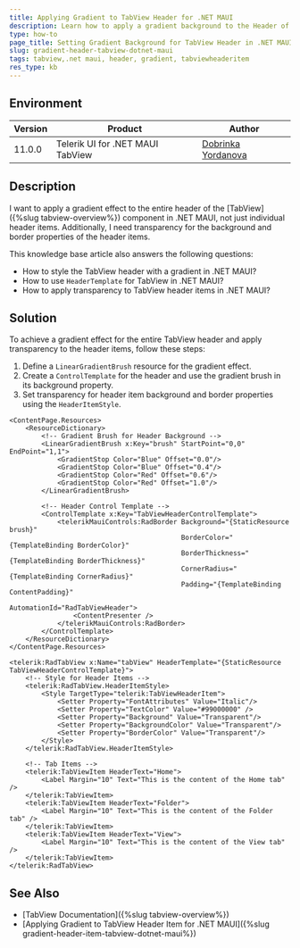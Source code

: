 ```yaml
---
title: Applying Gradient to TabView Header for .NET MAUI
description: Learn how to apply a gradient background to the Header of the TabView component in .NET MAUI.
type: how-to
page_title: Setting Gradient Background for TabView Header in .NET MAUI
slug: gradient-header-tabview-dotnet-maui
tags: tabview,.net maui, header, gradient, tabviewheaderitem
res_type: kb
---
```


## Environment

| Version | Product | Author | 
| --- | --- | ---- | 
| 11.0.0 | Telerik UI for .NET MAUI TabView | [Dobrinka Yordanova](https://www.telerik.com/blogs/author/dobrinka-yordanova) |

## Description

I want to apply a gradient effect to the entire header of the [TabView]({%slug tabview-overview%}) component in .NET MAUI, not just individual header items. Additionally, I need transparency for the background and border properties of the header items.

This knowledge base article also answers the following questions:
- How to style the TabView header with a gradient in .NET MAUI?
- How to use `HeaderTemplate` for TabView in .NET MAUI?
- How to apply transparency to TabView header items in .NET MAUI?

## Solution

To achieve a gradient effect for the entire TabView header and apply transparency to the header items, follow these steps:

1. Define a `LinearGradientBrush` resource for the gradient effect.
2. Create a `ControlTemplate` for the header and use the gradient brush in its background property.
3. Set transparency for header item background and border properties using the `HeaderItemStyle`.

```xaml
<ContentPage.Resources>
    <ResourceDictionary>
        <!-- Gradient Brush for Header Background -->
        <LinearGradientBrush x:Key="brush" StartPoint="0,0" EndPoint="1,1">
            <GradientStop Color="Blue" Offset="0.0"/>
            <GradientStop Color="Blue" Offset="0.4"/>
            <GradientStop Color="Red" Offset="0.6"/>
            <GradientStop Color="Red" Offset="1.0"/>
        </LinearGradientBrush>
    
        <!-- Header Control Template -->
        <ControlTemplate x:Key="TabViewHeaderControlTemplate">
            <telerikMauiControls:RadBorder Background="{StaticResource brush}"
                                           BorderColor="{TemplateBinding BorderColor}"
                                           BorderThickness="{TemplateBinding BorderThickness}"
                                           CornerRadius="{TemplateBinding CornerRadius}"
                                           Padding="{TemplateBinding ContentPadding}"
                                           AutomationId="RadTabViewHeader">
                <ContentPresenter />
            </telerikMauiControls:RadBorder>
        </ControlTemplate>
    </ResourceDictionary>
</ContentPage.Resources>

<telerik:RadTabView x:Name="tabView" HeaderTemplate="{StaticResource TabViewHeaderControlTemplate}">
    <!-- Style for Header Items -->
    <telerik:RadTabView.HeaderItemStyle>
        <Style TargetType="telerik:TabViewHeaderItem">
            <Setter Property="FontAttributes" Value="Italic"/>
            <Setter Property="TextColor" Value="#99000000" />
            <Setter Property="Background" Value="Transparent"/>
            <Setter Property="BackgroundColor" Value="Transparent"/>
            <Setter Property="BorderColor" Value="Transparent"/>
        </Style>
    </telerik:RadTabView.HeaderItemStyle>
    
    <!-- Tab Items -->
    <telerik:TabViewItem HeaderText="Home">
        <Label Margin="10" Text="This is the content of the Home tab" />
    </telerik:TabViewItem>
    <telerik:TabViewItem HeaderText="Folder">
        <Label Margin="10" Text="This is the content of the Folder tab" />
    </telerik:TabViewItem>
    <telerik:TabViewItem HeaderText="View">
        <Label Margin="10" Text="This is the content of the View tab" />
    </telerik:TabViewItem>
</telerik:RadTabView>
```

## See Also

- [TabView Documentation]({%slug tabview-overview%})
- [Applying Gradient to TabView Header Item for .NET MAUI]({%slug gradient-header-item-tabview-dotnet-maui%})

